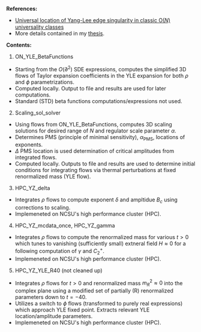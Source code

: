 __References:__
- [Universal location of Yang-Lee edge singularity in classic O⁡(𝑁) universality classes](https://journals.aps.org/prd/abstract/10.1103/PhysRevD.107.116013)
- More details contained in my [thesis](https://repository.lib.ncsu.edu/items/ab3dd7a0-9955-4f1b-8be9-adb25e4cfcfd).

__Contents:__
1. ON_YLE_BetaFunctions
  - Starting from the $O(\partial^2)$ SDE expressions, computes the simplified 3D flows of Taylor expansion coefficients in the YLE expansion for both $\rho$ and $\phi$ parametrizations.
  - Computed locally. Output to file and results are used for later computations.
  - Standard (STD) beta functions computations/expressions not used.
2. Scaling_sol_solver
  - Using flows from ON_YLE_BetaFunctions, computes 3D scaling solutions for desired range of $N$ and regulator scale parameter $\alpha$.
  - Determines PMS (principle of minimal sensitivity), $\alpha_{\text{PMS}}$, locations of exponents.
  - $\Delta$ PMS location is used determination of critical amplitudes from integrated flows.
  - Computed locally. Outputs to file and results are used to determine initial conditions for integrating flows via thermal perturbations at fixed renormalized mass (YLE flow).
3. HPC_YZ_delta
  - Integrates $\rho$ flows to compute exponent $\delta$ and ampltidue $B_c$ using corrections to scaling.
  - Implemeneted on NCSU's high performance cluster (HPC).
4. HPC_YZ_mcdata_once, HPC_YZ_gamma
  - Integrates $\rho$ flows to compute the renormalized mass for various $t>0$ which tunes to vanishing (sufficiently small) extneral field $H \approx 0$ for a following computation of $\gamma$ and $C_2^+$.
  - Implemeneted on NCSU's high performance cluster (HPC).
5. HPC_YZ_YLE_R40 (not cleaned up)
  - Integrates $\rho$ flows for $t>0$ and renormalized mass $m_R^2 \approx 0$ into the complex plane using a modified set of partially (R) renormalized parameters down to $t=-40$.
  - Utilizes a switch to $\phi$ flows (transformed to purely real expressions) which approach YLE fixed point. Extracts relevant YLE location/amplitude parameters.
  - Implemeneted on NCSU's high performance cluster (HPC).
